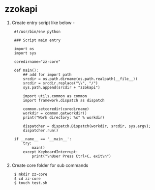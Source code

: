 zzokapi
=======

1. Create entry script like below - 


        #!/usr/bin/env python

        ### Script main entry

        import os
        import sys
        
        coredirname="zz-core"
        
        def main():
            ## add for import path
            srcdir = os.path.dirname(os.path.realpath(__file__))
            srcdir = srcdir.replace("\\", "/")
            sys.path.append(srcdir + "zzokapi")
        
            import utils.common as common
            import framework.dispatch as dispatch
        
            common.setcoredir(coredirname)
            workdir = common.getworkdir()
            print("Work directory: %s" % workdir)
        
            dispatcher = dispatch.Dispatch(workdir, srcdir, sys.argv);
            dispatcher.run()
        
        if __name__ == '__main__':
            try:
                main()
            except KeyboardInterrupt:
                print("\nUser Press Ctrl+C, exit\n")

2. Create core folder for sub commands

        $ mkdir zz-core
        $ cd zz-core
        $ touch test.sh
